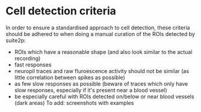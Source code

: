 # Cell detection criteria
In order to ensure a standardised approach to cell detection, these criteria should be adhered to when doing a manual curation of the ROIs detected by suite2p:
- ROIs which have a reasonable shape (and also look similar to the actual recording)
- fast responses
- neuropil traces and raw fluroescence activity should not be similar (as little correlation between spikes as possible)
- as few slow responses as possible (beware of traces which only have slow responses, especially if it's present near a blood vessel)
- be especially careful with ROIs detected on/below or near blood vessels (dark areas)
To add: screenshots with examples
